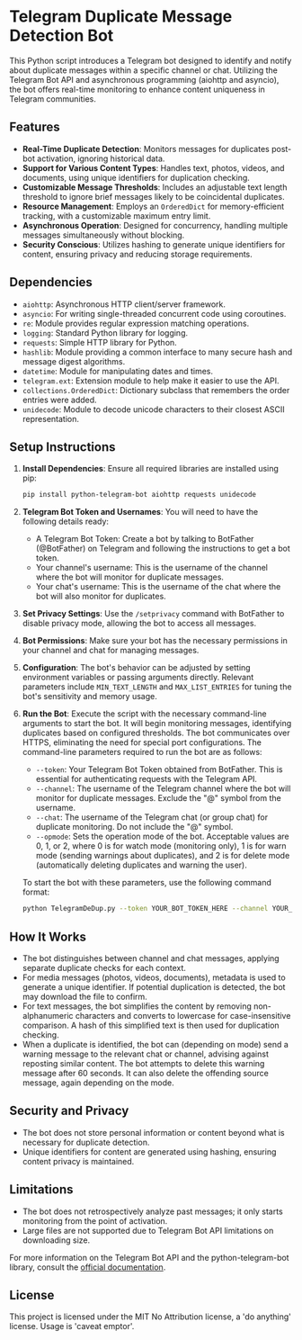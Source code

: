 # Telegram Duplicate Message Detection Bot

This Python script introduces a Telegram bot designed to identify and notify about duplicate messages within a specific channel or chat. Utilizing the Telegram Bot API and asynchronous programming (aiohttp and asyncio), the bot offers real-time monitoring to enhance content uniqueness in Telegram communities.

## Features

- **Real-Time Duplicate Detection**: Monitors messages for duplicates post-bot activation, ignoring historical data.
- **Support for Various Content Types**: Handles text, photos, videos, and documents, using unique identifiers for duplication checking.
- **Customizable Message Thresholds**: Includes an adjustable text length threshold to ignore brief messages likely to be coincidental duplicates.
- **Resource Management**: Employs an `OrderedDict` for memory-efficient tracking, with a customizable maximum entry limit.
- **Asynchronous Operation**: Designed for concurrency, handling multiple messages simultaneously without blocking.
- **Security Conscious**: Utilizes hashing to generate unique identifiers for content, ensuring privacy and reducing storage requirements.

## Dependencies

- `aiohttp`: Asynchronous HTTP client/server framework.
- `asyncio`: For writing single-threaded concurrent code using coroutines.
- `re`: Module provides regular expression matching operations.
- `logging`: Standard Python library for logging.
- `requests`: Simple HTTP library for Python.
- `hashlib`: Module providing a common interface to many secure hash and message digest algorithms.
- `datetime`: Module for manipulating dates and times.
- `telegram.ext`: Extension module to help make it easier to use the API.
- `collections.OrderedDict`: Dictionary subclass that remembers the order entries were added.
- `unidecode`: Module to decode unicode characters to their closest ASCII representation.

## Setup Instructions

1. **Install Dependencies**: Ensure all required libraries are installed using pip:

    ```sh
    pip install python-telegram-bot aiohttp requests unidecode
    ```

2. **Telegram Bot Token and Usernames**: You will need to have the following details ready:
   - A Telegram Bot Token: Create a bot by talking to BotFather (@BotFather) on Telegram and following the instructions to get a bot token.
   - Your channel's username: This is the username of the channel where the bot will monitor for duplicate messages.
   - Your chat's username: This is the username of the chat where the bot will also monitor for duplicates.

3. **Set Privacy Settings**: Use the `/setprivacy` command with BotFather to disable privacy mode, allowing the bot to access all messages.

4. **Bot Permissions**: Make sure your bot has the necessary permissions in your channel and chat for managing messages.

5. **Configuration**: The bot's behavior can be adjusted by setting environment variables or passing arguments directly. Relevant parameters include `MIN_TEXT_LENGTH` and `MAX_LIST_ENTRIES` for tuning the bot's sensitivity and memory usage.

7. **Run the Bot**: Execute the script with the necessary command-line arguments to start the bot. It will begin monitoring messages, identifying duplicates based on configured thresholds. The bot communicates over HTTPS, eliminating the need for special port configurations. The command-line parameters required to run the bot are as follows:

    - `--token`: Your Telegram Bot Token obtained from BotFather. This is essential for authenticating requests with the Telegram API.
    - `--channel`: The username of the Telegram channel where the bot will monitor for duplicate messages. Exclude the "@" symbol from the username.
    - `--chat`: The username of the Telegram chat (or group chat) for duplicate monitoring. Do not include the "@" symbol.
    - `--opmode`: Sets the operation mode of the bot. Acceptable values are 0, 1, or 2, where 0 is for watch mode (monitoring only), 1 is for warn mode (sending warnings about duplicates), and 2 is for delete mode (automatically deleting duplicates and warning the user).

   To start the bot with these parameters, use the following command format:

   ```sh
   python TelegramDeDup.py --token YOUR_BOT_TOKEN_HERE --channel YOUR_CHANNEL_USERNAME --chat YOUR_CHAT_USERNAME --opmode OPERATION_MODE

## How It Works

- The bot distinguishes between channel and chat messages, applying separate duplicate checks for each context.
- For media messages (photos, videos, documents), metadata is used to generate a unique identifier. If potential duplication is detected, the bot may download the file to confirm.
- For text messages, the bot simplifies the content by removing non-alphanumeric characters and converts to lowercase for case-insensitive comparison. A hash of this simplified text is then used for duplication checking.
- When a duplicate is identified, the bot can (depending on mode) send a warning message to the relevant chat or channel, advising against reposting similar content. The bot attempts to delete this warning message after 60 seconds. It can also delete the offending source message, again depending on the mode.

## Security and Privacy

- The bot does not store personal information or content beyond what is necessary for duplicate detection. 
- Unique identifiers for content are generated using hashing, ensuring content privacy is maintained.

## Limitations

- The bot does not retrospectively analyze past messages; it only starts monitoring from the point of activation.
- Large files are not supported due to Telegram Bot API limitations on downloading size.

For more information on the Telegram Bot API and the python-telegram-bot library, consult the [official documentation](https://docs.python-telegram-bot.org/).

## License

This project is licensed under the MIT No Attribution license, a 'do anything' license. Usage is 'caveat emptor'.
